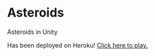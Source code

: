 # Asteroids
Asteroids in Unity

Has been deployed on Heroku! [Click here to play.](https://asteroidswebgl.herokuapp.com/)
